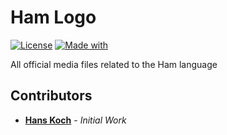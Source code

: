 # Ham Logo
[![License](https://img.shields.io/badge/licence-CC%20BY--SA%204.0-blue)](https://github.com/ham-lang/media) [![Made with](https://img.shields.io/badge/made%20with-Affinity%20Designer-green)](https://github.com/ham-lang/media)

All official media files related to the Ham language

## Contributors

- [__Hans Koch__](https://github.com/Hammster) - _Initial Work_
